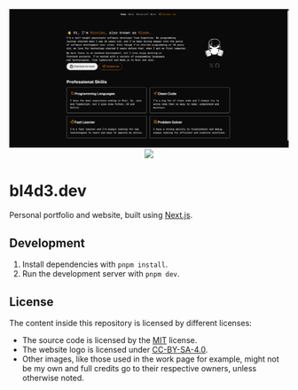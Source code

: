 <div align="center">
    <a href="https://bl4d3.dev"><img src=".github/assets/website.png" alt="bl4d3.dev" /></a>
    <img src="https://github.com/bl4d3tv/bl4d3.dev/actions/workflows/ci.yml/badge.svg" />
</div>

# bl4d3.dev

Personal portfolio and website, built using [Next.js](https://nextjs.org/).

## Development

1. Install dependencies with `pnpm install`.
2. Run the development server with `pnpm dev`.

## License

The content inside this repository is licensed by different licenses:

- The source code is licensed by the [MIT](LICENSE) license.
- The website logo is licensed under [CC-BY-SA-4.0](https://creativecommons.org/licenses/by-sa/4.0/).
- Other images, like those used in the work page for example, might not be my own and full credits go to their respective owners, unless otherwise noted.
